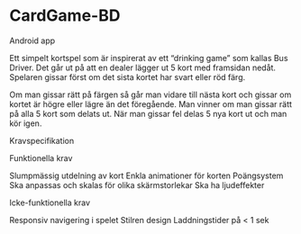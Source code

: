 # CardGame-BD
Android app

Ett simpelt kortspel som är inspirerat av ett “drinking game” som kallas Bus Driver. Det går ut på att en dealer lägger ut 5 kort med framsidan nedåt. Spelaren gissar först om det sista kortet har svart eller röd färg. 

Om man gissar rätt på färgen så går man vidare till nästa kort och gissar om kortet är högre eller lägre än det föregående. Man vinner om man gissar rätt på alla 5 kort som delats ut. När man gissar fel delas 5 nya kort ut och man kör igen.


Kravspecifikation

Funktionella krav

Slumpmässig utdelning av kort
Enkla animationer för korten
Poängsystem
Ska anpassas och skalas för olika skärmstorlekar
Ska ha ljudeffekter


Icke-funktionella krav

Responsiv navigering i spelet
Stilren design
Laddningstider på < 1 sek


